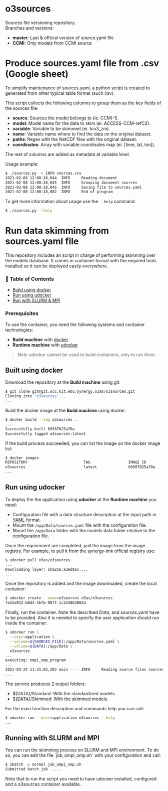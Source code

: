 # o3sources

Sources file versioning repository. <br>
Branches and versions:
 
 - **master**: Last & official version of source.yaml file
 - **CCMI**: Only models from CCMI source


# Produce sources.yaml file from .csv (Google sheet)
To simplify maintenance of sources.yaml, a python script is created 
to generated from other typical table format (such csv).

This script collects the following columns to group them as the key
fields of the sources file:

- **source**: Sources the model belongs to (ie. CCMI-1).
- **model**: Model name for the data to skim (ei. ACCESS-CCM-refC2).
- **variable**: Variable to be skimmed (ei. tco3_zm).
- **name**: Variable name where to find the data on the original dataset.
- **paths**: Regex with the NetCDF files with the original dataset.
- **coordinates**: Array with variable coordinates map (ei. [time, lat, lon]).

The rest of columns are added as metadata at variable level.

Usage example:
```sh
$ ./sources.py -v INFO sources.csv 
2021-02-08 12:00:18,044  INFO     Reading document
2021-02-08 12:00:18,045  INFO     Grouping document sources
2021-02-08 12:00:18,046  INFO     Saving file to sources.yaml
2021-02-08 12:00:18,082  INFO     End of program
```

To get more information about usage use the `--help` command:
```sh
$ ./sources.py --help
```


# Run data skimming from sources.yaml file
This repository includes an script in charge of performing skimming over the 
models database. It comes in container format with the required tools 
installed so it can be deployed easily everywhere.

### 📝 Table of Contents
- [Build using docker](#build)
- [Run using udocker](#deployment)
- [Run with SLURM & MPI](#slurm)

### Prerequisites
To use the container, you need the following systems and container technologies:
- __Build machine__ with [docker](https://docs.docker.com/engine/install/) 
- __Runtime machine__ with [udocker](https://indigo-dc.gitbook.io/udocker/installation_manual)

> Note udocker cannot be used to build containers, only to run them. 


## Built using docker <a name = "build"></a>
Download the repository at the __Build machine__ using git.
```sh
$ git clone git@git.scc.kit.edu:synergy.o3as/o3sources.git
Cloning into 'o3sources'...
...
```
Build the docker image at the __Build machine__ using docker.
```sh
$ docker build --tag o3sources .
...
Successfully built 69587025a70a
Successfully tagged o3sources:latest
```
If the build process succeeded, you can list the image on the docker image list:
```sh
$ docker images
REPOSITORY                         TAG                 IMAGE ID            CREATED              SIZE
o3sources                          latest              69587025a70a        xx seconds ago      557MB
...
```

## Run using udocker <a name = "deployment"></a>
To deploy the the application using __udocker__ at the __Runtime machine__ you need:
 - Configuration file with a data structure description at the input path in [YAML](https://yaml.org/) format.
 - Mount the `/app/Data/sources.yaml` file with the configuration file.
 - Mount the `/app/Data` folder with the models data folder relative to the configuration file.

Once the requirement are completed, pull the image from the image registry.
For example, to pull it from the synergy-imk official registry use:
```sh
$ udocker pull o3as/o3sources
...
Downloading layer: sha256:a3ed95c....
...
```

Once the repository is added and the image downloaded, create the local container: 
```sh
$ udocker create --name=o3sources o3as/o3sources
fa42a912-b0d4-3bfb-987f-1c243863802d
```

Finally, run the container. Note the described _Data_, and _sources.yaml_ have
to be provided. Also it is needed to specify the user _application_ should run
inside the container:
```sh
$ udocker run \
  --user=application \
  --volume=${SOURCES_FILE}:/app/Data/sources.yaml \
  --volume=${DATA}:/app/Data \
  o3sources
...
executing: ompi_omp_program
...
2021-03-24 11:31:03,203 main ---- INFO     Reading source files sources.yaml
...
```

The service produces 2 output folders:
 - ${DATA}/Standard: With the standardized models.
 - ${DATA}/Skimmed: With the skimmed models.

For the main function description and commands help you can call:
```sh  
$ udocker run --user=application o3sources --help
...
```

## Running with SLURM and MPI <a name = "slurm"></a>
You can run the skimming process on SLURM and MPI environment. To do so, you
can edit the file ´job_ompi_omp.sh` with your configuration and call:

```sh
$ sbatch -p normal job_ompi_omp.sh
Submitted batch job .....
```

Note that to run the script you need to have udocker installed, configured and
a o3sources container available.

